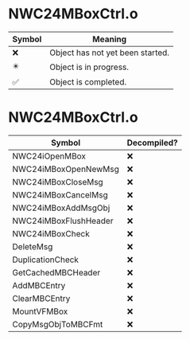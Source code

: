 # NWC24MBoxCtrl.o
| Symbol | Meaning 
| ------------- | ------------- 
| :x: | Object has not yet been started. 
| :eight_pointed_black_star: | Object is in progress. 
| :white_check_mark: | Object is completed. 


# NWC24MBoxCtrl.o
| Symbol | Decompiled? |
| ------------- | ------------- |
| NWC24iOpenMBox | :x: |
| NWC24iMBoxOpenNewMsg | :x: |
| NWC24iMBoxCloseMsg | :x: |
| NWC24iMBoxCancelMsg | :x: |
| NWC24iMBoxAddMsgObj | :x: |
| NWC24iMBoxFlushHeader | :x: |
| NWC24iMBoxCheck | :x: |
| DeleteMsg | :x: |
| DuplicationCheck | :x: |
| GetCachedMBCHeader | :x: |
| AddMBCEntry | :x: |
| ClearMBCEntry | :x: |
| MountVFMBox | :x: |
| CopyMsgObjToMBCFmt | :x: |
